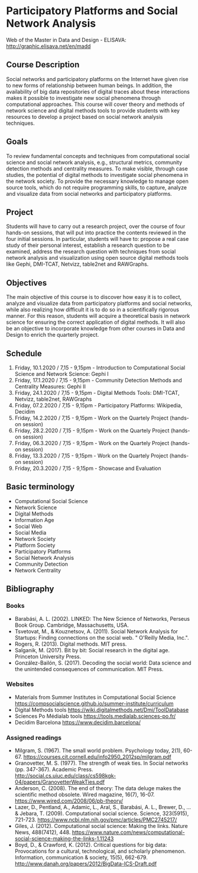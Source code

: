 # Participatory Platforms and Social Network Analysis

Web of the Master in Data and Design - ELISAVA: http://graphic.elisava.net/en/madd

## Course Description
Social networks and participatory platforms on the Internet have given rise to new forms of relationship between human beings. In addition, the availability of big data repositories of digital traces about these interactions makes it possible to investigate new social phenomena through computational approaches. This course will cover theory and methods of network science and digital methods tools to provide students with key resources to develop a project based on social network analysis techniques.

## Goals
To review fundamental concepts and techniques from computational social science and social network analysis, e.g., structural metrics, community detection methods and centrality measures.
To make visible, through case studies, the potential of digital methods to investigate social phenomena in the network society.
To provide the necessary knowledge to manage open source tools, which do not require programming skills, to capture, analyze and visualize data from social networks and participatory platforms.

## Project
Students will have to carry out a research project, over the course of four hands-on sessions, that will put into practice the contents reviewed in the four initial sessions. In particular, students will have to: 
propose a real case study of their personal interest,
establish a research question to be examined,
address the research question with techniques from social network analysis and visualization using open source digital methods tools like Gephi, DMI-TCAT, Netvizz, table2net and RAWGraphs. 

## Objectives
The main objective of this course is to discover how easy it is to collect, analyze and visualize data from participatory platforms and social networks, while also realizing how difficult it is to do so in a scientifically rigorous manner. For this reason, students will acquire a theoretical basis in network science for ensuring the correct application of digital methods. It will also be an objective to incorporate knowledge from other courses in Data and Design to enrich the quarterly project.

## Schedule
1. Friday, 10.1.2020 / 7,15 - 9,15pm - Introduction to Computational Social Science and Network Science: Gephi I
2. Friday, 17.1.2020 / 7,15 - 9,15pm - Community Detection Methods and Centrality Measures: Gephi II
3. Friday, 24.1.2020 / 7,15 - 9,15pm - Digital Methods Tools: DMI-TCAT, Netvizz, table2net, RAWGraphs
4. Friday, 07.2.2020 / 7,15 - 9,15pm - Participatory Platforms: Wikipedia, Decidim
5. Friday, 14.2.2020 / 7,15 - 9,15pm - Work on the Quartely Project (hands-on session)
6. Friday, 28.2.2020 / 7,15 - 9,15pm - Work on the Quartely Project (hands-on session)
7. Friday, 06.3.2020 / 7,15 - 9,15pm - Work on the Quartely Project (hands-on session)
8. Friday, 13.3.2020 / 7,15 - 9,15pm - Work on the Quartely Project (hands-on session)
9. Friday, 20.3.2020 / 7,15 - 9,15pm - Showcase and Evaluation

## Basic terminology
- Computational Social Science
- Network Science
- Digital Methods
- Information Age
- Social Web
- Social Media
- Network Society
- Platform Society
- Participatory Platforms
- Social Network Analysis
- Community Detection
- Network Centrality

## Bibliography
### Books
- Barabási, A. L. (2002). LINKED: The New Science of Networks, Perseus Book Group. Cambridge, Massachusetts, USA.
- Tsvetovat, M., & Kouznetsov, A. (2011). Social Network Analysis for Startups: Finding connections on the social web. " O'Reilly Media, Inc.".
- Rogers, R. (2013). Digital methods. MIT press.
- Salganik, M. (2017). Bit by bit: Social research in the digital age. Princeton University Press.
- González-Bailón, S. (2017). Decoding the social world: Data science and the unintended consequences of communication. MIT Press.
### Websites
- Materials from Summer Institutes in Computational Social Science https://compsocialscience.github.io/summer-institute/curriculum 
- Digital Methods tools https://wiki.digitalmethods.net/Dmi/ToolDatabase 
- Sciences Po Médialab tools https://tools.medialab.sciences-po.fr/ 
- Decidim Barcelona https://www.decidim.barcelona/ 
### Assigned readings
- Milgram, S. (1967). The small world problem. Psychology today, 2(1), 60-67. https://courses.cit.cornell.edu/info2950_2012sp/milgram.pdf 
- Granovetter, M. S. (1977). The strength of weak ties. In Social networks (pp. 347-367). Academic Press. http://social.cs.uiuc.edu/class/cs598kgk-04/papers/GranovetterWeakTies.pdf 
- Anderson, C. (2008). The end of theory: The data deluge makes the scientific method obsolete. Wired magazine, 16(7), 16-07. https://www.wired.com/2008/06/pb-theory/ 
- Lazer, D., Pentland, A., Adamic, L., Aral, S., Barabási, A. L., Brewer, D., ... & Jebara, T. (2009). Computational social science. Science, 323(5915), 721-723. https://www.ncbi.nlm.nih.gov/pmc/articles/PMC2745217/ 
- Giles, J. (2012). Computational social science: Making the links. Nature News, 488(7412), 448. https://www.nature.com/news/computational-social-science-making-the-links-1.11243 
- Boyd, D., & Crawford, K. (2012). Critical questions for big data: Provocations for a cultural, technological, and scholarly phenomenon. Information, communication & society, 15(5), 662-679. http://www.danah.org/papers/2012/BigData-ICS-Draft.pdf 
